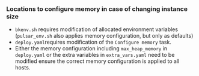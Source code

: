 ### Locations to configure memory in case of changing instance size

* `bkenv.sh` requires modification of allocated environment variables (`pulsar_env.sh` also applies memory configuration, but only as defaults)
* `deploy.yaml`requires modification of the `Configure memory` task.
* Either the memory configuration including `max_heap_memory` in `deploy.yaml` or the extra variables in `extra_vars.yaml` need to be modified ensure the correct memory configuration is applied to all hosts.